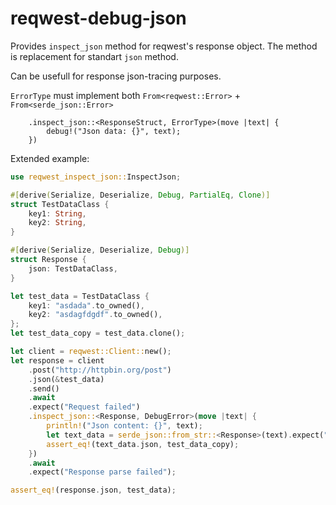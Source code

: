 # reqwest-debug-json

Provides `inspect_json` method for reqwest's response object.
The method is replacement for standart `json` method.

Can be usefull for response json-tracing purposes.

`ErrorType` must implement both `From<reqwest::Error>` + `From<serde_json::Error>`

```
    .inspect_json::<ResponseStruct, ErrorType>(move |text| {
        debug!("Json data: {}", text);
    })
```

Extended example:
```rust
use reqwest_inspect_json::InspectJson;

#[derive(Serialize, Deserialize, Debug, PartialEq, Clone)]
struct TestDataClass {
    key1: String,
    key2: String,
}

#[derive(Serialize, Deserialize, Debug)]
struct Response {
    json: TestDataClass,
}

let test_data = TestDataClass {
    key1: "asdada".to_owned(),
    key2: "asdagfdgdf".to_owned(),
};
let test_data_copy = test_data.clone();

let client = reqwest::Client::new();
let response = client
    .post("http://httpbin.org/post")
    .json(&test_data)
    .send()
    .await
    .expect("Request failed")
    .inspect_json::<Response, DebugError>(move |text| {
        println!("Json content: {}", text);
        let text_data = serde_json::from_str::<Response>(text).expect("Parsing failed");
        assert_eq!(text_data.json, test_data_copy);
    })
    .await
    .expect("Response parse failed");

assert_eq!(response.json, test_data);
```